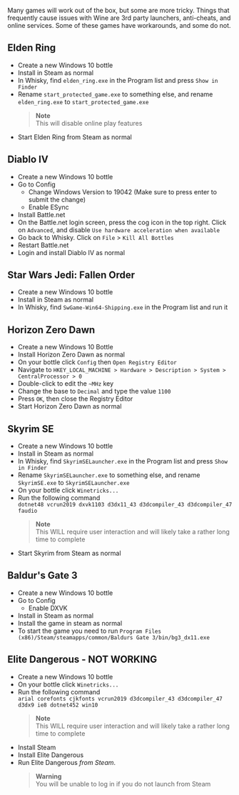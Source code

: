 Many games will work out of the box, but some are more tricky. Things that frequently cause issues with Wine are 3rd party launchers, anti-cheats, and online services. Some of these games have workarounds, and some do not.

## Elden Ring
- Create a new Windows 10 bottle
- Install in Steam as normal
- In Whisky, find `elden_ring.exe` in the Program list and press `Show in Finder`
- Rename `start_protected_game.exe` to something else, and rename `elden_ring.exe` to `start_protected_game.exe`
  > **Note**\
  > This will disable online play features
- Start Elden Ring from Steam as normal

## Diablo IV
- Create a new Windows 10 bottle
- Go to Config
  - Change Windows Version to 19042 (Make sure to press enter to submit the change)
  - Enable ESync
- Install Battle.net
- On the Battle.net login screen, press the cog icon in the top right. Click on `Advanced`, and disable `Use hardware acceleration when available`
- Go back to Whisky. Click on `File` > `Kill All Bottles`
- Restart Battle.net
- Login and install Diablo IV as normal

## Star Wars Jedi: Fallen Order
- Create a new Windows 10 bottle
- Install in Steam as normal
- In Whisky, find `SwGame-Win64-Shipping.exe` in the Program list and run it

## Horizon Zero Dawn
- Create a new Windows 10 Bottle
- Install Horizon Zero Dawn as normal
- On your bottle click `Config` then `Open Registry Editor`
- Navigate to `HKEY_LOCAL_MACHINE > Hardware > Description > System > CentralProcessor > 0`
- Double-click to edit the `~MHz` key
- Change the base to `Decimal` and type the value `1100`
- Press `OK`, then close the Registry Editor
- Start Horizon Zero Dawn as normal

## Skyrim SE
- Create a new Windows 10 bottle
- Install in Steam as normal
- In Whisky, find `SkyrimSELauncher.exe` in the Program list and press `Show in Finder`
- Rename `SkyrimSELauncher.exe` to something else, and rename `SkyrimSE.exe` to `SkyrimSELauncher.exe`
- On your bottle click `Winetricks...`
- Run the following command\
  `dotnet48 vcrun2019 dxvk1103 d3dx11_43 d3dcompiler_43 d3dcompiler_47 faudio`
  > **Note**\
  > This WILL require user interaction and will likely take a rather long time to complete
- Start Skyrim from Steam as normal

## Baldur's Gate 3
- Create a new Windows 10 bottle
- Go to Config
  - Enable DXVK
- Install in Steam as normal
- Install the game in steam as normal
- To start the game you need to run `Program Files (x86)/Steam/steamapps/common/Baldurs Gate 3/bin/bg3_dx11.exe`

## Elite Dangerous - NOT WORKING
- Create a new Windows 10 bottle
- On your bottle click `Winetricks...`
- Run the following command\
  `arial corefonts cjkfonts vcrun2019 d3dcompiler_43 d3dcompiler_47 d3dx9 ie8 dotnet452 win10`
  > **Note**\
  > This WILL require user interaction and will likely take a rather long time to complete
- Install Steam
- Install Elite Dangerous
- Run Elite Dangerous *from Steam*.
  > **Warning**\
  > You will be unable to log in if you do not launch from Steam